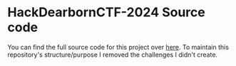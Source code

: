 # HackDearbornCTF-2024 Source code


You can find the full source code for this project over [here](https://github.com/supasuge/HackDearbornCTF-Rewind-Reality/blob/main/README.md). To maintain this repository's structure/purpose I removed the challenges I didn't create.



